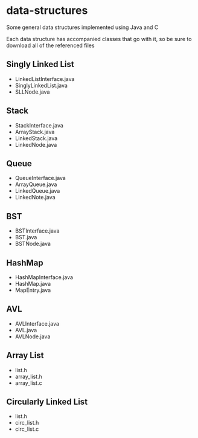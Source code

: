 # data-structures
Some general data structures implemented using Java and C

Each data structure has accompanied classes that go with it, so be sure to download all of the referenced files

## Singly Linked List
- LinkedListInterface.java
- SinglyLinkedList.java
- SLLNode.java

## Stack
- StackInterface.java
- ArrayStack.java
- LinkedStack.java
- LinkedNode.java

## Queue
- QueueInterface.java
- ArrayQueue.java
- LinkedQueue.java
- LinkedNote.java

## BST
- BSTInterface.java
- BST.java
- BSTNode.java

## HashMap
- HashMapInterface.java
- HashMap.java
- MapEntry.java

## AVL
- AVLInterface.java
- AVL.java
- AVLNode.java

## Array List
- list.h
- array_list.h
- array_list.c

## Circularly Linked List
- list.h
- circ_list.h
- circ_list.c
